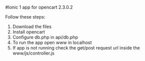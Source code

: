 #Ionic 1  app for opencart 2.3.0.2

Follow these steps:
1. Download the files
2. Install opencart
3. Configure db.php in api/db.php
4. To run the app open www in localhost
5. If app is not running check the get/post request url inside the www/js/controller.js
